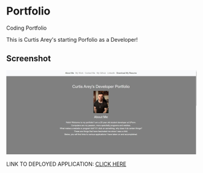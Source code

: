 # Portfolio
Coding Portfolio

This is Curtis Arey's starting Porfolio as a Developer! 

## Screenshot

![Screenshot](./assets/images/MockUp2.JPG)


LINK TO DEPLOYED APPLICATION: [CLICK HERE](https://csareyj.github.io/Portfolio/)